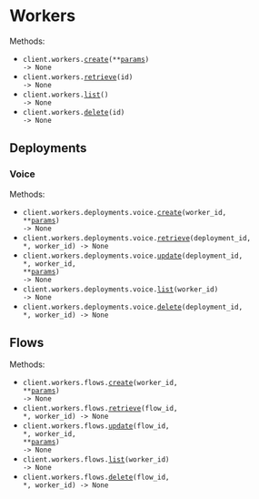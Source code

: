 # Workers

Methods:

- <code title="post /api/workers">client.workers.<a href="./src/brainbase/resources/workers/workers.py">create</a>(\*\*<a href="src/brainbase/types/worker_create_params.py">params</a>) -> None</code>
- <code title="get /api/workers/{id}">client.workers.<a href="./src/brainbase/resources/workers/workers.py">retrieve</a>(id) -> None</code>
- <code title="get /api/workers">client.workers.<a href="./src/brainbase/resources/workers/workers.py">list</a>() -> None</code>
- <code title="delete /api/workers/{id}">client.workers.<a href="./src/brainbase/resources/workers/workers.py">delete</a>(id) -> None</code>

## Deployments

### Voice

Methods:

- <code title="post /api/workers/{workerId}/deployments/voice">client.workers.deployments.voice.<a href="./src/brainbase/resources/workers/deployments/voice.py">create</a>(worker_id, \*\*<a href="src/brainbase/types/workers/deployments/voice_create_params.py">params</a>) -> None</code>
- <code title="get /api/workers/{workerId}/deployments/voice/{deploymentId}">client.workers.deployments.voice.<a href="./src/brainbase/resources/workers/deployments/voice.py">retrieve</a>(deployment_id, \*, worker_id) -> None</code>
- <code title="put /api/workers/{workerId}/deployments/voice/{deploymentId}">client.workers.deployments.voice.<a href="./src/brainbase/resources/workers/deployments/voice.py">update</a>(deployment_id, \*, worker_id, \*\*<a href="src/brainbase/types/workers/deployments/voice_update_params.py">params</a>) -> None</code>
- <code title="get /api/workers/{workerId}/deployments/voice">client.workers.deployments.voice.<a href="./src/brainbase/resources/workers/deployments/voice.py">list</a>(worker_id) -> None</code>
- <code title="delete /api/workers/{workerId}/deployments/voice/{deploymentId}">client.workers.deployments.voice.<a href="./src/brainbase/resources/workers/deployments/voice.py">delete</a>(deployment_id, \*, worker_id) -> None</code>

## Flows

Methods:

- <code title="post /api/workers/{workerId}/flows">client.workers.flows.<a href="./src/brainbase/resources/workers/flows.py">create</a>(worker_id, \*\*<a href="src/brainbase/types/workers/flow_create_params.py">params</a>) -> None</code>
- <code title="get /api/workers/{workerId}/flows/{flowId}">client.workers.flows.<a href="./src/brainbase/resources/workers/flows.py">retrieve</a>(flow_id, \*, worker_id) -> None</code>
- <code title="put /api/workers/{workerId}/flows/{flowId}">client.workers.flows.<a href="./src/brainbase/resources/workers/flows.py">update</a>(flow_id, \*, worker_id, \*\*<a href="src/brainbase/types/workers/flow_update_params.py">params</a>) -> None</code>
- <code title="get /api/workers/{workerId}/flows">client.workers.flows.<a href="./src/brainbase/resources/workers/flows.py">list</a>(worker_id) -> None</code>
- <code title="delete /api/workers/{workerId}/flows/{flowId}">client.workers.flows.<a href="./src/brainbase/resources/workers/flows.py">delete</a>(flow_id, \*, worker_id) -> None</code>
